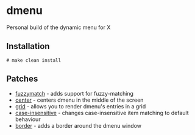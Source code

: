 # dmenu

Personal build of the dynamic menu for X

## Installation

```
# make clean install
```

## Patches

- [fuzzymatch](https://tools.suckless.org/dmenu/patches/fuzzymatch/) - adds support for fuzzy-matching
- [center](https://tools.suckless.org/dmenu/patches/center/) - centers dmenu in the middle of the screen
- [grid](https://tools.suckless.org/dmenu/patches/grid/) - allows you to render dmenu's entries in a grid
- [case-insensitive](https://tools.suckless.org/dmenu/patches/case-insensitive/) - changes case-insensitive item matching to default behaviour
- [border](https://tools.suckless.org/dmenu/patches/border/) - adds a border around the dmenu window

